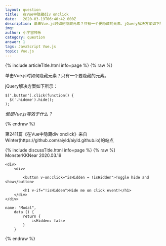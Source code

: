 ```yaml
---
layout: question
title:  在Vue中隐藏div onclick
date:   2020-03-19T06:40:42.000Z
description: 单击Vue.js时如何隐藏元素？只有一个要隐藏的元素。jQuery解决方案如下所示：$('.button').click(function() {...
img: 
author: 小宇宙神乐
category: question
answer: 1
tags: JavaScript Vue.js
topic: Vue.js
---
```

<div class="article-root">
  <div class="article">
    {% include articleTitle.html info=page %}
    {% raw %}
    <div class="article-content"><p><font style="vertical-align: inherit;"><font style="vertical-align: inherit;">单击Vue.js时如何隐藏元素？</font><font style="vertical-align: inherit;">只有一个要隐藏的元素。</font></font></p>

<p><font style="vertical-align: inherit;"><font style="vertical-align: inherit;">jQuery解决方案如下所示：</font></font></p>

<pre><code>$('.button').click(function() {<font></font>
  $('.hideme').hide();<font></font>
);<font></font>
</code></pre>

<p><em><font style="vertical-align: inherit;"><font style="vertical-align: inherit;">但是Vue.js等效于什么？</font></font></em></p></div>
    {% endraw %}
  </div>
  <p class="winter_mark">第2411篇《在Vue中隐藏div onclick》来自Winter(https://github.com/aiyld/aiyld.github.io)的站点</p>
  <div class="discuss-wrapper">
    {% include discussTitle.html info=page %}
    {% raw %}
    <div class="discuss-list">
    <div class="discuss-item">
        <div class="discuss-parent">
          <div class="discuss-meta">
            <span class="discuss-user">MonsterKKNear</span>
            <span class="discuss-time">2020.03.19</span>
          </div>
          <div class="discuss-comment"><pre><code>&lt;div&gt;<font></font>
    &lt;div&gt;<font></font>
<font></font>
        &lt;button v-on:click="isHidden = !isHidden"&gt;Toggle hide and show&lt;/button&gt;<font></font>
<font></font>
        &lt;h1 v-if="!isHidden"&gt;Hide me on click event!&lt;/h1&gt;<font></font>
    &lt;/div&gt;<font></font>
&lt;/div&gt;<font></font>
<font></font>
name: "Modal",<font></font>
    data () {<font></font>
        return {<font></font>
            isHidden: false<font></font>
        }<font></font>
    }<font></font>
</code></pre></div>
        </div></div>
    </div>
    {% endraw %}
  </div>
<div>
